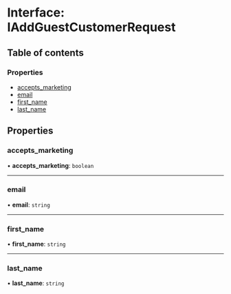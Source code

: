 # Interface: IAddGuestCustomerRequest

## Table of contents

### Properties

- [accepts\_marketing](IAddGuestCustomerRequest.md#accepts_marketing)
- [email](IAddGuestCustomerRequest.md#email)
- [first\_name](IAddGuestCustomerRequest.md#first_name)
- [last\_name](IAddGuestCustomerRequest.md#last_name)

## Properties

### accepts\_marketing

• **accepts\_marketing**: `boolean`

___

### email

• **email**: `string`

___

### first\_name

• **first\_name**: `string`

___

### last\_name

• **last\_name**: `string`
